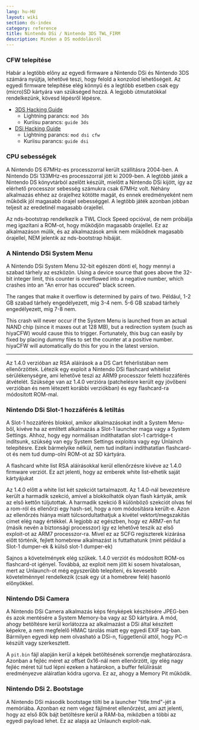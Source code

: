 ```yaml
---
lang: hu-HU
layout: wiki
section: ds-index
category: reference
title: Nintendo DSi / Nintendo 3DS TWL_FIRM
description: Minden a DS moddolásról
---
```


### CFW telepítése
Habár a legtöbb előny az egyedi firmware a Nintendo DSi és Nintendo 3DS számára nyújtja, lehetővé teszi, hogy felold a konzolod lehetőségeit. Az egyedi firmware telepítése elég könnyű és a legtöbb esetben csak egy (micro)SD kártyára van szükséged hozzá. A legjobb útmutatókkal rendelkezünk, kövesd lépésről lépésre.

- [3DS Hacking Guide](https://3ds.hacks.guide)
  - Lightning parancs: `mod 3ds`
  - Kuriisu parancs: `guide 3ds`
- [DSi Hacking Guide](https://dsi.cfw.guide)
  - Lightning parancs: `mod dsi cfw`
  - Kuriisu parancs: `guide dsi`

### CPU sebességek
A Nintendo DS 67MHz-es processzorral került szállításra 2004-ben. A Nintendo DSi 133MHz-es processzorral jött ki 2009-ben. A legtöbb játék a Nintendo DS könyvtárból azelőtt készült, mielőtt a Nintendo DSi kijött, így az elérhető processzor sebesség számukra csak 67MHz volt. Néhány alkalmazás ehhez az órajelhez kötötte magát, és ennek eredményeként nem működik jól magasabb órajel sebességgel. A legtöbb játék azonban jobban teljesít az eredetinél magasabb órajellel.

Az nds-bootstrap rendelkezik a TWL Clock Speed opcióval, de nem próbálja meg igazítani a ROM-ot, hogy működjön magasabb órajellel. Ez az alkalmazáson múlik, és az alkalmazások amik nem működnek magasabb órajellel, NEM jelentik az nds-bootstrap hibáját.

### A Nintendo DSi System Menu
A Nintendo DSi System Menu 32-bit egészen dönti el, hogy mennyi a szabad tárhely az eszközön. Using a device source that goes above the 32-bit integer limit, this counter is overflowed into a negative number, which crashes into an "An error has occured" black screen.

The ranges that make it overflow is determined by pairs of two. Például, 1-2 GB szabad tárhely engedélyezett, míg 3-4 nem. 5-6 GB szabad tárhely engedélyezett, míg 7-8 nem.

This crash will never occur if the System Menu is launched from an actual NAND chip (since it maxes out at 128 MB), but a redirection system (such as hiyaCFW) would cause this to trigger. Fortunately, this bug can easily by fixed by placing dummy files to set the counter at a positive number. hiyaCFW will automatically do this for you in the latest version.

-----

Az 1.4.0 verzióban az RSA aláírások a a DS Cart fehérlistában nem ellenőrzöttek. Létezik egy exploit a Nintendo DSi flashcard whitelist sérülékenységre, ami lehetővé teszi az ARM9 processzor feletti hozzáférés átvételét. Szüksége van az 1.4.0 verzióra (patchelésre került egy jövőbeni verzióban és nem létezett korábbi verziókban) és egy flashcard-ra módosított ROM-mal.

### Nintendo DSi Slot-1 hozzáférés & letiltás
A Slot-1 hozzáférés blokkol, amikor alkalmazásokat indít a System Menu-ből, kivéve ha az említett alkalmazás a Slot-1 launcher maga vagy a System Settings. Ahhoz, hogy egy normálisan indíthatatlan slot-1 cartridge-t indítsunk, szükség van egy System Settings exploitra vagy egy Unlainch telepítésre. Ezek bármelyike nélkül, nem tud indítani indíthatatlan flashcard-ot és nem tud dump-olni ROM-ot az SD kártyára.

A flashcard white list RSA aláírásokkal kerül ellenőrzésre kivéve az 1.4.0 firmware verziót. Ez azt jelenti, hogy az emberek white list-elhetik saját kártyájukat

Az 1.4.0 előtt a white list két szekciót tartalmazott. Az 1.4.0-nál bevezetésre került a harmadik szekció, amivel a blokkolhatók olyan flash kártyák, amik az első kettőn túljutottak. A harmadik szekció 8 különböző szekciót olvas fel a rom-ról és ellenőrzi egy hash-sel, hogy a rom módosításra került-e. Azon az ellenőrzés hiánya miatt túlcsordultathatjuk a kivétel vektort/megszakítás címet elég nagy értékkel. A legjobb az egészben, hogy ez ARM7-en fut (másik nevén a biztonsági processzor) így ez lehetővé teszik az első exploit-ot az ARM7 processzor-ra. Mivel ez az SCFG regiszterek kizárása előtt történik, fejlett homebrew alkalmazást is futtathatunk (mint például a Slot-1 dumper-ek & külső slot-1 dumper-ek)

Sajnos a követelmények elég szűkek. 1.4.0 verziót és módosított ROM-os flashcard-ot igényel. Továbbá, az exploit nem jött ki sosem hivatalosan, mert az Unlaunch-ot még egyszerűbb telepíteni, és kevesebb követelménnyel rendelkezik (csak egy út a homebrew felé) hasonló előnyökkel.

### Nintendo DSi Camera
A Nintendo DSi Camera alkalmazás képs fényképek készítésére JPEG-ben és azok mentésére a System Memory-ba vagy az SD kártyára. A mód, ahogy betöltésre kerül korlátozza az alkalmazást a DSi által készített képekre, a nem megfelelő HMAC tárolás miatt egy egyedi EXIF tag-ban. Bármilyen egyedi kép nem olvasható a DSi-n, függetlenül attól, hogy PC-n készült vagy szerkesztett.

A `pit.bin` fájl alapján kerül a képek betöltésének sorrendje meghatározásra. Azonban a fejléc méret az offset 0x16-nál nem ellenőrzött, így elég nagy fejléc méret túl tud lépni ezeken a határokon, a buffer felülírását eredményezve aláíratlan kódra ugorva. Ez az, ahogy a Memory Pit működik.

### Nintendo DSi 2. Bootstage
A Nintendo DSi második bootstage tölti be a launcher "title.tmd"-jét a memóriába. Azonban ez nem végez fájlméret ellenőrzést, ami azt jelenti, hogy az első 80k bájt betöltésre kerül a RAM-ba, miközben a többi az egyedi payload lehet. Ez az alapja az Unlaunch exploit-nak.
